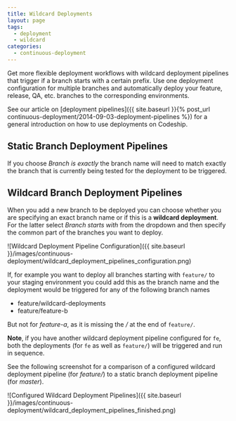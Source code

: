 ```yaml
---
title: Wildcard Deployments
layout: page
tags:
  - deployment
  - wildcard
categories:
  - continuous-deployment
---
```


Get more flexible deployment workflows with wildcard deployment pipelines that trigger if a branch starts with a certain prefix. Use one deployment configuration for multiple branches and automatically deploy your feature, release, QA, etc. branches to the corresponding environments.

See our article on [deployment pipelines]({{ site.baseurl }}{% post_url continuous-deployment/2014-09-03-deployment-pipelines %}) for a general introduction on how to use deployments on Codeship.

## Static Branch Deployment Pipelines

If you choose _Branch is exactly_ the branch name will need to match exactly the branch that is currently being tested for the deployment to be triggered.

## Wildcard Branch Deployment Pipelines

When you add a new branch to be deployed you can choose whether you are specifying an exact branch name or if this is a **wildcard deployment**. For the latter select _Branch starts with_ from the dropdown and then specify the common part of the branches you want to deploy.

![Wildcard Deployment Pipeline Configuration]({{ site.baseurl }}/images/continuous-deployment/wildcard_deployment_pipelines_configuration.png)

If, for example you want to deploy all branches starting with `feature/` to your staging environment you could add this as the branch name and the deployment would be triggered for any of the following branch names

* feature/wildcard-deployments
* feature/feature-b

But not for _feature-a_, as it is missing the _/_ at the end of `feature/`.

**Note**, if you have another wildcard deployment pipeline configured for `fe`, both the deployments (for `fe` as well as  `feature/`) will be triggered and run in sequence.

See the following screenshot for a comparison of a configured wildcard deployment pipeline (for _feature/_) to a static branch deployment pipeline (for _master_).

![Configured Wildcard Deployment Pipelines]({{ site.baseurl }}/images/continuous-deployment/wildcard_deployment_pipelines_finished.png)
